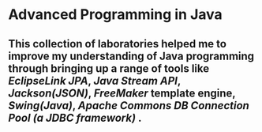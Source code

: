 # Advanced Programming in Java 

##  This collection of laboratories helped me to improve my understanding of Java programming through bringing up a range of tools like _EclipseLink JPA_,  _Java Stream API_, _Jackson(JSON)_, _FreeMaker_ template engine, _Swing(Java)_, _Apache Commons DB Connection Pool (a JDBC framework)_ .
